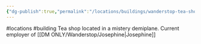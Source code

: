 ```yaml
---
{"dg-publish":true,"permalink":"/locations/buildings/wanderstop-tea-shop/"}
---
```


#locations #building 
Tea shop located in a mistery demiplane. Current employer of [[DM ONLY/Wanderstop/Josephine\|Josephine]]